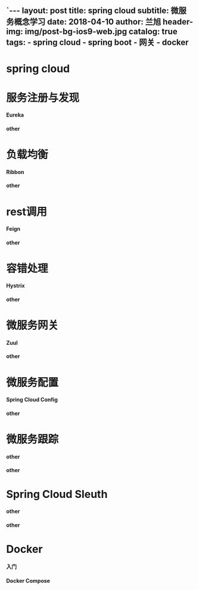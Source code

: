 `---
layout:     post
title:      spring cloud
subtitle:   微服务概念学习
date:       2018-04-10
author:     兰旭
header-img: img/post-bg-ios9-web.jpg
catalog: true
tags:
    - spring cloud
    - spring boot
    - 网关
    - docker
---
# spring cloud

# 服务注册与发现

#### Eureka

#### other

# 负载均衡

#### Ribbon

#### other

# rest调用

#### Feign

#### other

# 容错处理

#### Hystrix

#### other

# 微服务网关

#### Zuul

#### other

# 微服务配置

#### Spring Cloud Config

#### other

# 微服务跟踪

#### other

#### other

# Spring Cloud Sleuth

#### other

#### other

# Docker

#### 入门

#### Docker Compose
